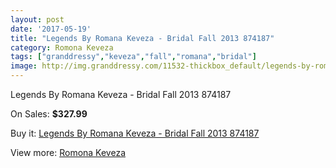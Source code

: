 ```yaml
---
layout: post
date: '2017-05-19'
title: "Legends By Romana Keveza - Bridal Fall 2013 874187"
category: Romona Keveza
tags: ["granddressy","keveza","fall","romana","bridal"]
image: http://img.granddressy.com/11532-thickbox_default/legends-by-romana-keveza-bridal-fall-2013-874187.jpg
---
```

Legends By Romana Keveza - Bridal Fall 2013 874187

On Sales: **$327.99**
<a href="https://www.granddressy.com/en/romona-keveza/10627-legends-by-romana-keveza-bridal-fall-2013-874187.html"><amp-img layout="responsive" width="600" height="600" src="//img.granddressy.com/11532-thickbox_default/legends-by-romana-keveza-bridal-fall-2013-874187.jpg" alt="Legends By Romana Keveza - Bridal Fall 2013 874187 0" /></a>

Buy it: [Legends By Romana Keveza - Bridal Fall 2013 874187](https://www.granddressy.com/en/romona-keveza/10627-legends-by-romana-keveza-bridal-fall-2013-874187.html "Legends By Romana Keveza - Bridal Fall 2013 874187")

View more: [Romona Keveza](https://www.granddressy.com/en/103-romona-keveza "Romona Keveza")